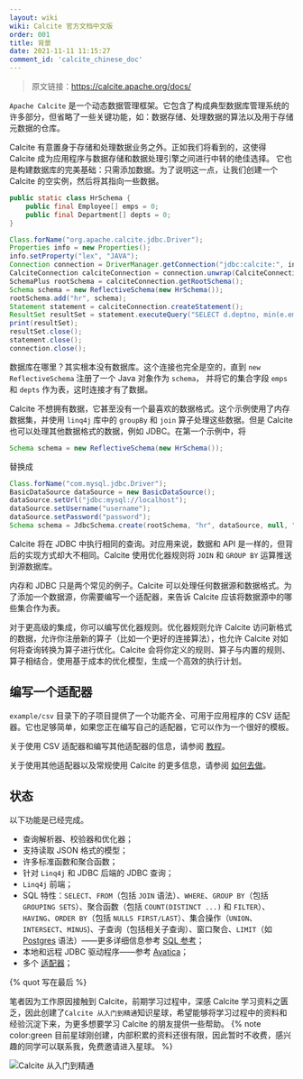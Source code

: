```yaml
---
layout: wiki
wiki: Calcite 官方文档中文版
order: 001
title: 背景
date: 2021-11-11 11:15:27
comment_id: 'calcite_chinese_doc'
---
```


> 原文链接：https://calcite.apache.org/docs/

`Apache Calcite` 是一个动态数据管理框架。它包含了构成典型数据库管理系统的许多部分，但省略了一些关键功能，如：数据存储、处理数据的算法以及用于存储元数据的仓库。

Calcite 有意置身于存储和处理数据业务之外。正如我们将看到的，这使得 Calcite 成为应用程序与数据存储和数据处理引擎之间进行中转的绝佳选择。 它也是构建数据库的完美基础：只需添加数据。为了说明这一点，让我们创建一个 Calcite 的空实例，然后将其指向一些数据。

```java
public static class HrSchema {
    public final Employee[] emps = 0;
    public final Department[] depts = 0;
}

Class.forName("org.apache.calcite.jdbc.Driver");
Properties info = new Properties();
info.setProperty("lex", "JAVA");
Connection connection = DriverManager.getConnection("jdbc:calcite:", info);
CalciteConnection calciteConnection = connection.unwrap(CalciteConnection.class);
SchemaPlus rootSchema = calciteConnection.getRootSchema();
Schema schema = new ReflectiveSchema(new HrSchema());
rootSchema.add("hr", schema);
Statement statement = calciteConnection.createStatement();
ResultSet resultSet = statement.executeQuery("SELECT d.deptno, min(e.empid) FROM hr.emps AS e JOIN hr.depts AS d ON e.deptno = d.deptno GROUP BY d.deptno HAVING COUNT(*) > 1");
print(resultSet);
resultSet.close();
statement.close();
connection.close();
```

数据库在哪里？其实根本没有数据库。这个连接也完全是空的，直到 `new ReflectiveSchema` 注册了一个 Java 对象作为 `schema`， 并将它的集合字段 `emps` 和 `depts` 作为表，这时连接才有了数据。

Calcite 不想拥有数据，它甚至没有一个最喜欢的数据格式。这个示例使用了内存数据集，并使用 `linq4j` 库中的 `groupBy` 和 `join` 算子处理这些数据。但是 Calcite 也可以处理其他数据格式的数据，例如 JDBC。在第一个示例中，将

```java
Schema schema = new ReflectiveSchema(new HrSchema());
```

替换成

```java
Class.forName("com.mysql.jdbc.Driver");
BasicDataSource dataSource = new BasicDataSource();
dataSource.setUrl("jdbc:mysql://localhost");
dataSource.setUsername("username");
dataSource.setPassword("password");
Schema schema = JdbcSchema.create(rootSchema, "hr", dataSource, null, "name");
```

Calcite 将在 JDBC 中执行相同的查询。对应用来说，数据和 API 是一样的，但背后的实现方式却大不相同。Calcite 使用优化器规则将 `JOIN` 和 `GROUP BY` 运算推送到源数据库。

内存和 JDBC 只是两个常见的例子。Calcite 可以处理任何数据源和数据格式。为了添加一个数据源，你需要编写一个适配器，来告诉 Calcite 应该将数据源中的哪些集合作为表。

对于更高级的集成，你可以编写优化器规则。优化器规则允许 Calcite 访问新格式的数据，允许你注册新的算子（比如一个更好的连接算法），也允许 Calcite 对如何将查询转换为算子进行优化。Calcite 会将你定义的规则、算子与内置的规则、算子相结合，使用基于成本的优化模型，生成一个高效的执行计划。

## 编写一个适配器

`example/csv` 目录下的子项目提供了一个功能齐全、可用于应用程序的 CSV 适配器。它也足够简单，如果您正在编写自己的适配器，它可以作为一个很好的模板。

关于使用 CSV 适配器和编写其他适配器的信息，请参阅 [教程](https://strongduanmu.com/wiki/calcite/tutorial.html)。

关于使用其他适配器以及常规使用 Calcite 的更多信息，请参阅 [如何去做](https://calcite.apache.org/docs/howto.html)。

## 状态

以下功能是已经完成。

- 查询解析器、校验器和优化器；
- 支持读取 JSON 格式的模型；
- 许多标准函数和聚合函数；
- 针对 `Linq4j` 和 JDBC 后端的 JDBC 查询；
- `Linq4j` 前端；
- SQL 特性：`SELECT`、`FROM`（包括 `JOIN` 语法）、`WHERE`、`GROUP BY`（包括 `GROUPING SETS`）、聚合函数（包括 `COUNT(DISTINCT ...)` 和 `FILTER`）、`HAVING`、`ORDER BY`（包括 `NULLS FIRST/LAST`）、集合操作（`UNION`、`INTERSECT`、`MINUS`)、子查询（包括相关子查询）、窗口聚合、`LIMIT`（如 [Postgres](https://www.postgresql.org/docs/8.4/static/sql-select.html#SQL-LIMIT) 语法）——更多详细信息参考 [SQL 参考](https://calcite.apache.org/docs/reference.html)；
- 本地和远程 JDBC 驱动程序——参考 [Avatica](https://calcite.apache.org/docs/avatica_overview.html)；
- 多个 [适配器](https://calcite.apache.org/docs/adapter.html)；



{% quot 写在最后 %}

笔者因为工作原因接触到 Calcite，前期学习过程中，深感 Calcite 学习资料之匮乏，因此创建了`Calcite 从入门到精通`知识星球，希望能够将学习过程中的资料和经验沉淀下来，为更多想要学习 Calcite 的朋友提供一些帮助。
{% note color:green 目前星球刚创建，内部积累的资料还很有限，因此暂时不收费，感兴趣的同学可以联系我，免费邀请进入星球。 %}

![Calcite 从入门到精通](https://cdn.jsdelivr.net/gh/strongduanmu/cdn/blog/202309210909027.png)
